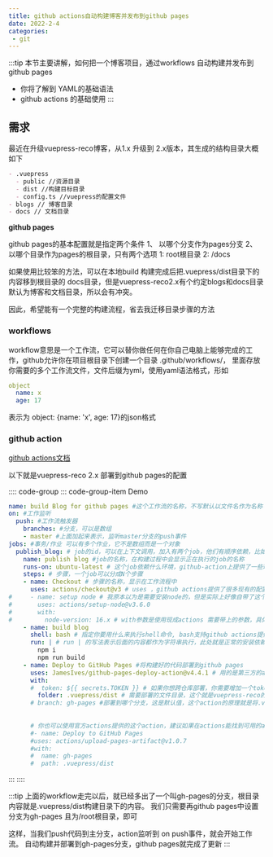 ```yaml
---
title: github actions自动构建博客并发布到github pages
date: 2022-2-4
categories:
 - git
---
```


:::tip
本节主要讲解，如何把一个博客项目，通过workflows 自动构建并发布到github pages

- 你将了解到 YAML的基础语法
- github actions 的基础使用
:::

## 需求

最近在升级vuepress-reco博客，从1.x 升级到 2.x版本，其生成的结构目录大概如下

```md
- .vuepress
  - public //资源目录
  - dist //构建目标目录
  - config.ts //vuepress的配置文件
- blogs // 博客目录
- docs // 文档目录
```

**github pages**

github pages的基本配置就是指定两个条件
1、 以哪个分支作为pages分支
2、 以哪个目录作为pages的根目录，只有两个选项 1: root根目录 2: /docs

如果使用比较笨的方法，可以在本地build 构建完成后把.vuepress/dist目录下的内容移到根目录的 docs目录，但是vuepress-reco2.x有个约定blogs和docs目录默认为博客和文档目录，所以会有冲突。

因此，希望能有一个完整的构建流程，省去我迁移目录步骤的方法

### workflows

workflow意思是一个工作流，它可以替你做任何在你自己电脑上能够完成的工作，github允许你在项目根目录下创建一个目录 .github/workflows/， 里面存放你需要的多个工作流文件，文件后缀为yml，使用yaml语法格式，形如
```yml
object
  name: x
  age: 17
```

表示为 object: {name: 'x', age: 17}的json格式

### github action

[github actions文档](https://docs.github.com/zh/actions/quickstart)

以下就是vuepress-reco 2.x 部署到github pages的配置

:::: code-group
::: code-group-item Demo
```yaml
name: build Blog for github pages #这个工作流的名称，不写默认以文件名作为名称
on: #工作监听
  push: #工作流触发器
    branches: #分支，可以是数组
    - master #上面加起来表示，监听master分支的push事件
jobs: #事务/作业 可以有多个作业，它不是数组而是一个对象
  publish_blog: # job的id，可以在上下文调用，加入有两个job，他们有顺序依赖，比如job2依赖job1，则可以在job2中配置needs: [job1]
    name: publish blog #job的名称，在构建过程中会显示正在执行的job的名称
    runs-on: ubuntu-latest # 这个job依赖什么环境，github-action上提供了一些环境，包括windows，因为windows最终有一个rsync的错误，在github actions的issue总建议使用其他系统，所以此处用了ubuntu最新版本
    steps: # 步骤，一个job可以分成N个步骤
    - name: Checkout # 步骤的名称，显示在工作流程中
      uses: actions/checkout@v3 # uses ，github actions提供了很多现有的配置，我们可以直接使用这些配置，这里的作用是切出分支，防止后续的操作
#     - name: setup node # 我原本以为是需要安装node的，但是实际上好像自带了这个，所以就注释了，如果发现有报错提示没有安装node则可以使用这个步骤
#       uses: actions/setup-node@v3.6.0
#       with:
#         node-version: 16.x # with参数是使用现成actions 需要带上的参数，具体在对应action中有文档说明
    - name: build blog
      shell: bash # 指定你要用什么来执行shell命令, bash支持github actions提供的各种平台
      run: | # run | 的写法表示后面的内容都作为字符串执行，此处就是正常的安装依赖和构建
        npm i
        npm run build
    - name: Deploy to GitHub Pages #将构建好的代码部署到github pages
      uses: JamesIves/github-pages-deploy-action@v4.4.1 # 用的是第三方的action 而不是actions组织提供的。因为这个参数比较简单
      with:
      #  token: ${{ secrets.TOKEN }} # 如果你想跨仓库部署，你需要增加一个token已获得权限，此处为同一仓库，不需要
        folder: .vuepress/dist # 需要部署的文件目录，这个就是vuepress-reco的构建目录
      # branch: gh-pages #部署到哪个分支，这是默认值，这个action的原理就是将.vuepress/dist目录的内容，拷贝到创建的gh-pages分支的根目录，所以到时候会多出一个remote 分支，里面的代码就是 vuepress/dist目录下的内容
      
      
      # 你也可以使用官方actions提供的这个action，建议如果在actions能找到可用的action就用官方的，比较稳定
      #- name: Deploy to GitHub Pages
      #uses: actions/upload-pages-artifact@v1.0.7
      #with:
      #  name: gh-pages
      #  path: .vuepress/dist
```
:::
::::

:::tip
上面的workflow走完以后，就已经多出了一个叫gh-pages的分支，根目录内容就是.vuepress/dist构建目录下的内容。
我们只需要再github pages中设置分支为gh-pages 且为/root根目录，即可

这样，当我们push代码到主分支，action监听到 on push事件，就会开始工作流。
自动构建并部署到gh-pages分支，github pages就完成了更新
:::
